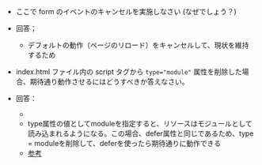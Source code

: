 - ここで form のイベントのキャンセルを実施しなさい (なぜでしょう？)
- 回答；
    - デフォルトの動作（ページのリロード）をキャンセルして、現状を維持するため


- index.html ファイル内の script タグから `type="module"` 属性を削除した場合、期待通り動作させるにはどうすべきか答えなさい。
- 回答：
    -  <script src="/ch15.01-03/ex01/index.js" defer ></script>
    - type属性の値としてmoduleを指定すると、リソースはモジュールとして読み込まれるようになる。この場合、defer属性と同じであるため、type = moduleを削除して、deferを使ったら期待通りに動作できる
    - [参考](https://zenn.dev/oreo2990/articles/a93d3b1088c2fc)